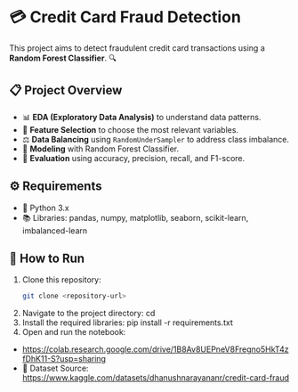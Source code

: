 # 💳 Credit Card Fraud Detection

This project aims to detect fraudulent credit card transactions using a **Random Forest Classifier**. 🔍

## 📋 Project Overview
- 📊 **EDA (Exploratory Data Analysis)** to understand data patterns.
- 🎯 **Feature Selection** to choose the most relevant variables.
- ⚖️ **Data Balancing** using `RandomUnderSampler` to address class imbalance.
- 🤖 **Modeling** with Random Forest Classifier.
- 🧪 **Evaluation** using accuracy, precision, recall, and F1-score.

## ⚙️ Requirements
- 🐍 Python 3.x
- 📚 Libraries: pandas, numpy, matplotlib, seaborn, scikit-learn, imbalanced-learn

## 🚀 How to Run
1. Clone this repository:
   ```bash
   git clone <repository-url>
2. Navigate to the project directory:
   cd <project-folder>
3. Install the required libraries:
   pip install -r requirements.txt
4. Open and run the notebook:
- https://colab.research.google.com/drive/1B8Av8UEPneV8Fregno5HkT4zfDhK11-S?usp=sharing
- 📂 Dataset Source: https://www.kaggle.com/datasets/dhanushnarayananr/credit-card-fraud

